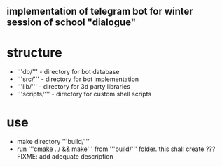 ## implementation of telegram bot for winter session of school "dialogue"

# structure
- '''db/''' - directory for bot database
- '''src/''' - directory for bot implementation
- '''lib/''' - directory for 3d party libraries
- '''scripts/''' - directory for custom shell scripts

# use 
- make directory '''build/'''
- run '''cmake ../ && make''' from '''build/''' folder. this shall create ???
FIXME: add adequate description
